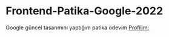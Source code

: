 # Frontend-Patika-Google-2022

Google güncel tasarımını yaptığım patika ödevim
[Profilim:](https://app.patika.dev/Anaximandros34)
